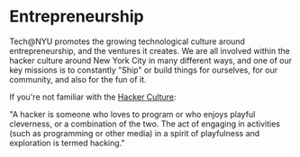 Entrepreneurship
==================================================

Tech@NYU promotes the growing technological culture around entrepreneurship, and the ventures it creates. We are all involved within the hacker culture around New York City in many different ways, and one of our key missions is to constantly "Ship" or build things for ourselves, for our community, and also for the fun of it. 

If you're not familiar with the [Hacker Culture](http://bit.ly/m4zDj):

"A hacker is someone who loves to program or who enjoys playful cleverness, or a combination of the two. The act of engaging in activities (such as programming or other media) in a spirit of playfulness and exploration is termed hacking."